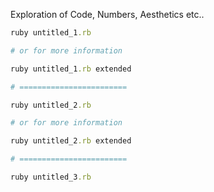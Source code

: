 Exploration of Code, Numbers, Aesthetics etc..

```ruby
ruby untitled_1.rb

# or for more information

ruby untitled_1.rb extended

# ========================

ruby untitled_2.rb

# or for more information

ruby untitled_2.rb extended

# ========================

ruby untitled_3.rb
```
